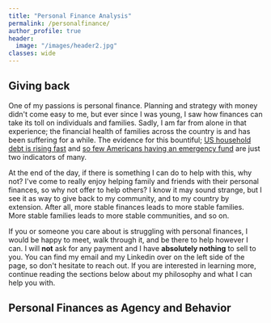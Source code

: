 ```yaml
---
title: "Personal Finance Analysis"
permalink: /personalfinance/
author_profile: true
header:
  image: "/images/header2.jpg"
classes: wide
---
```


## Giving back
One of my passions is personal finance. Planning and strategy with money didn't come easy to me, but ever since I was young, I saw how finances can take its toll on individuals and families. Sadly, I am far from alone in that experience; the financial health of families across the country is and has been suffering for a while. The evidence for this bountiful; [US household debt is rising fast](https://www.reuters.com/markets/us/us-household-debt-jumps-1690-trillion-2023-02-16/) and [so few Americans having an emergency fund](https://www.momentive.ai/en/blog/cnbc-financial-literacy-2023/) are just two indicators of many.

At the end of the day, if there is something I can do to help with this, why not? I've come to really enjoy helping family and friends with their personal finances, so why not offer to help others? I know it may sound strange, but I see it as way to give back to my community, and to my country by extension. After all, more stable finances leads to more stable families. More stable families leads to more stable communities, and so on. 

If you or someone you care about is struggling with personal finances, I would be happy to meet, walk through it, and be there to help however I can. I will **not** ask for any payment and I have **absolutely nothing** to sell to you. You can find my email and my Linkedin over on the left side of the page, so don't hesitate to reach out. If you are interested in learning more, continue reading the sections below about my philosophy and what I can help you with.

## Personal Finances as Agency and Behavior
